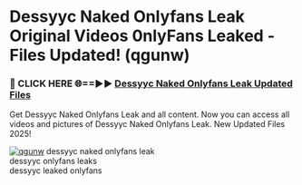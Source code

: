 # Dessyyc Naked Onlyfans Leak Original Videos 0nlyFans Leaked - Files Updated! (qgunw)

<h3>🔴 CLICK HERE 🌐==►► <a href="https://tinyurl.com/2jnfzry5" rel="nofollow">Dessyyc Naked Onlyfans Leak Updated Files</a></h3>

Get Dessyyc Naked Onlyfans Leak and all content. Now you can access all videos and pictures of Dessyyc Naked Onlyfans Leak. New Updated Files 2025!

[![qgunw](https://i.imgur.com/GyGTBgg.gif)](https://tinyurl.com/2jnfzry5)
dessyyc naked onlyfans leak<br>
dessyyc onlyfans leaks<br>
dessyyc leaked onlyfans